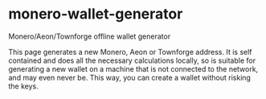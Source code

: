 # monero-wallet-generator
Monero/Aeon/Townforge offline wallet generator

This page generates a new Monero, Aeon or Townforge address. It is self contained and does all the necessary calculations locally, so is suitable for generating a new wallet on a machine that is not connected to the network, and may even never be. This way, you can create a wallet without risking the keys. 
